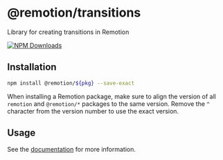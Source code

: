 # @remotion/transitions
 
Library for creating transitions in Remotion
 
[![NPM Downloads](https://img.shields.io/npm/dm/transitions.svg?style=flat&color=black&label=Downloads)](https://npmcharts.com/compare/transitions?minimal=true)
 
## Installation
 
```bash
npm install @remotion/${pkg} --save-exact
```
 
When installing a Remotion package, make sure to align the version of all `remotion` and `@remotion/*` packages to the same version.
Remove the `^` character from the version number to use the exact version.
 
## Usage
 
See the [documentation](https://www.remotion.dev/transitions) for more information.
